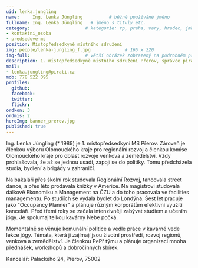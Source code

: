 ```yaml
---
uid: lenka.jungling
name:     Ing. Lenka Jüngling          # běžně používáné jméno
fullname: Ing. Lenka Jüngling   # jméno s tituly etc.
category:                     # kategorie: rp, praha, vary, hradec, jmk, senat
- kontaktni_osoba
- predsedove-ms
position: Místopředsedkyně místního sdružení
img: people/lenka-jungling_f.jpg             # 165 x 220
img-full:                     # větší obrázek zobrazený na podrobném profilu
description: 1. místopředsedkyně místního sdružení Přerov, správce pirátského centra, podnikatelka                # kratký popis, max 160 znaků
mail:
- lenka.jungling@pirati.cz
mob: 778 522 095
profiles:
  github:
  facebook:       
  twitter:        
  flickr: 
ordkon: 3      
ordmis: 2
heroImg: banner_prerov.jpg
published: true
---
```

Ing. Lenka Jüngling (* 1989) je 1. místopředsedkyní MS Přerov. Zároveň je členkou výboru Olomouckého kraje pro regionální rozvoj a členkou komise Olomouckého kraje pro oblast rozvoje venkova a zemědělství. Vždy prohlašovala, že až se jednou usadí, zapojí se do politiky. Tomu předcházela studia, bydlení a brigády v zahraničí.

Na bakaláři přes školní rok studovala Regionální Rozvoj, tancovala street dance, a přes léto prodávala knížky v Americe. Na magistrovi studovala dálkově Ekonomiku a Management na ČZU a do toho pracovala ve facilities managementu. Po studiích se vydala bydlet do Londýna. Šest let pracuje jako "Occupancy Planner" a plánuje různým korporátům efektivní využití kanceláří. Před třemi roky se začala intenzivněji zabývat studiem a učením jógy. Je spolumajitelkou kavárny Nebe počká.

Momentálně se věnuje komunální politice a vedle práce v kavárně vede lekce jógy. Témata, která ji zajímají jsou životní prostředí, rozvoj regionů, venkova a zemědělství. Je členkou PePř týmu a plánuje organizaci mnoha přednášek, workshopů a dobročinných sbírek.

Kancelář: Palackého 24, Přerov, 75002
